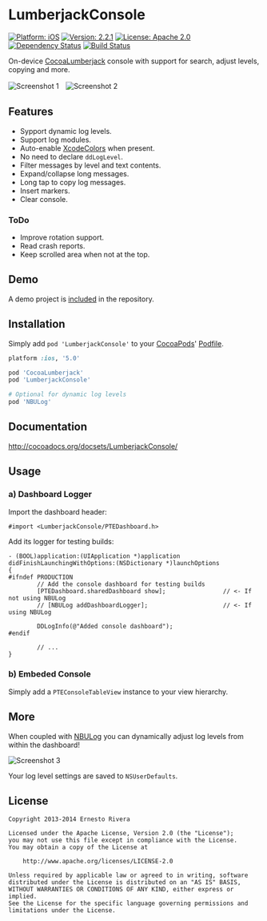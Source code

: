 
LumberjackConsole
=================

[![Platform: iOS](https://img.shields.io/cocoapods/p/LumberjackConsole.svg?style=flat)](http://cocoadocs.org/docsets/LumberjackConsole/)
[![Version: 2.2.1](https://img.shields.io/cocoapods/v/LumberjackConsole.svg?style=flat)](http://cocoadocs.org/docsets/LumberjackConsole/)
[![License: Apache 2.0](https://img.shields.io/cocoapods/l/LumberjackConsole.svg?style=flat)](http://cocoadocs.org/docsets/LumberjackConsole/)
[![Dependency Status](https://www.versioneye.com/objective-c/LumberjackConsole/badge.svg?style=flat)](https://www.versioneye.com/objective-c/LumberjackConsole)
[![Build Status](http://img.shields.io/travis/PTEz/LumberjackConsole/master.svg?style=flat)](https://travis-ci.org/PTEz/LumberjackConsole)

On-device [CocoaLumberjack](https://github.com/CocoaLumberjack/CocoaLumberjack) console with support for search, adjust levels, copying and more.

![Screenshot 1](http://ptez.github.io/LumberjackConsole/images/screenshot1.png)　![Screenshot 2](http://ptez.github.io/LumberjackConsole/images/screenshot2.png)

## Features

* Sypport dynamic log levels.
* Support log modules.
* Auto-enable [XcodeColors](https://github.com/robbiehanson/XcodeColors) when present.
* No need to declare `ddLogLevel`.
* Filter messages by level and text contents.
* Expand/collapse long messages.
* Long tap to copy log messages.
* Insert markers.
* Clear console.

### ToDo

* Improve rotation support.
* Read crash reports.
* Keep scrolled area when not at the top.

## Demo

A demo project is [included](Demo) in the repository.

## Installation

Simply add `pod 'LumberjackConsole'` to your [CocoaPods](http://cocoapods.org)' [Podfile](http://guides.cocoapods.org/syntax/podfile.html).

```ruby
platform :ios, '5.0'

pod 'CocoaLumberjack'
pod 'LumberjackConsole'

# Optional for dynamic log levels
pod 'NBULog'
```

## Documentation

http://cocoadocs.org/docsets/LumberjackConsole/

## Usage

### a) Dashboard Logger

Import the dashboard header:
```obj-c
#import <LumberjackConsole/PTEDashboard.h>
```

Add its logger for testing builds:
```obj-c
- (BOOL)application:(UIApplication *)application didFinishLaunchingWithOptions:(NSDictionary *)launchOptions
{
#ifndef PRODUCTION
        // Add the console dashboard for testing builds
        [PTEDashboard.sharedDashboard show];                // <- If not using NBULog
        // [NBULog addDashboardLogger];                     // <- If using NBULog
        
        DDLogInfo(@"Added console dashboard");
#endif
        
        // ...
}
```

### b) Embeded Console

Simply add a `PTEConsoleTableView` instance to your view hierarchy.

## More

When coupled with [NBULog](https://github.com/CyberAgent/iOS-NBULog) you can dynamically adjust log levels from within the dashboard!

![Screenshot 3](http://ptez.github.io/LumberjackConsole/images/screenshot3.png)

Your log level settings are saved to `NSUserDefaults`.

## License

    Copyright 2013-2014 Ernesto Rivera
    
    Licensed under the Apache License, Version 2.0 (the "License");
    you may not use this file except in compliance with the License. 
    You may obtain a copy of the License at

        http://www.apache.org/licenses/LICENSE-2.0

    Unless required by applicable law or agreed to in writing, software
    distributed under the License is distributed on an "AS IS" BASIS,
    WITHOUT WARRANTIES OR CONDITIONS OF ANY KIND, either express or implied.
    See the License for the specific language governing permissions and
    limitations under the License.

